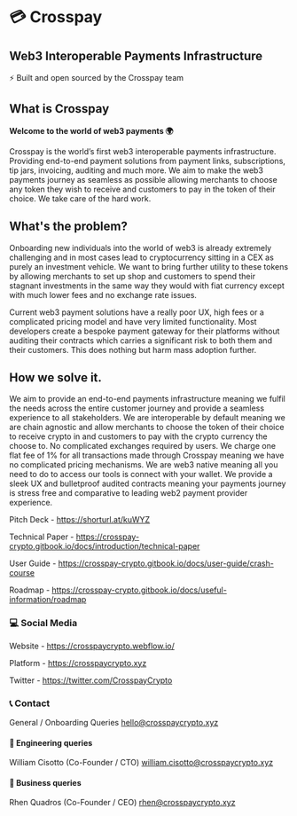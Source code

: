 # :credit_card: Crosspay
## Web3 Interoperable Payments Infrastructure

:zap: Built and open sourced by the Crosspay team 

## What is Crosspay
**Welcome to the world of web3 payments 🌍**

Crosspay is the world’s first web3 interoperable payments infrastructure. Providing end-to-end payment solutions from payment links, subscriptions, tip jars, invoicing, auditing and much more.
We aim to make the web3 payments journey as seamless as possible allowing merchants to choose any token they wish to receive and customers to pay in the token of their choice. We take care of the hard work.

## What's the problem?
Onboarding new individuals into the world of web3 is already extremely challenging and in most cases lead to cryptocurrency sitting in a CEX as purely an investment vehicle. We want to bring further utility to these tokens by allowing merchants to set up shop and customers to spend their stagnant investments in the same way they would with fiat currency except with much lower fees and no exchange rate issues.

Current web3 payment solutions have a really poor UX, high fees or a complicated pricing model and have very limited functionality. Most developers create a bespoke payment gateway for their platforms without auditing their contracts which carries a significant risk to both them and their customers. This does nothing but harm mass adoption further.

## How we solve it.
We aim to provide an end-to-end payments infrastructure meaning we fulfil the needs across the entire customer journey and provide a seamless experience to all stakeholders.
We are interoperable by default meaning we are chain agnostic and allow merchants to choose the token of their choice to receive crypto in and customers to pay with the crypto currency the choose to. No complicated exchanges required by users.
We charge one flat fee of 1% for all transactions made through Crosspay meaning we have no complicated pricing mechanisms.
We are web3 native meaning all you need to do to access our tools is connect with your wallet.
We provide a sleek UX and bulletproof audited contracts meaning your payments journey is stress free and comparative to leading web2 payment provider experience.

Pitch Deck - https://shorturl.at/kuWYZ

Technical Paper - https://crosspay-crypto.gitbook.io/docs/introduction/technical-paper

User Guide - https://crosspay-crypto.gitbook.io/docs/user-guide/crash-course

Roadmap - https://crosspay-crypto.gitbook.io/docs/useful-information/roadmap

### :computer: Social Media

Website - https://crosspaycrypto.webflow.io/

Platform - https://crosspaycrypto.xyz

Twitter - https://twitter.com/CrosspayCrypto

### :telephone_receiver: Contact

General / Onboarding Queries
hello@crosspaycrypto.xyz

#### :construction: Engineering queries
William Cisotto (Co-Founder / CTO) william.cisotto@crosspaycrypto.xyz
#### :office: Business queries
Rhen Quadros (Co-Founder / CEO) rhen@crosspaycrypto.xyz

